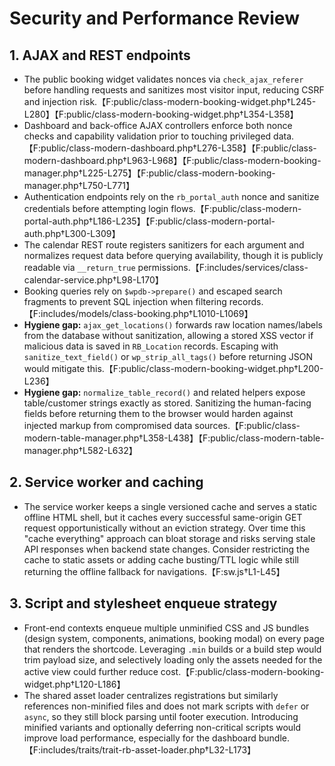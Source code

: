 # Security and Performance Review

## 1. AJAX and REST endpoints
- The public booking widget validates nonces via `check_ajax_referer` before handling requests and sanitizes most visitor input, reducing CSRF and injection risk.【F:public/class-modern-booking-widget.php†L245-L280】【F:public/class-modern-booking-widget.php†L354-L358】
- Dashboard and back-office AJAX controllers enforce both nonce checks and capability validation prior to touching privileged data.【F:public/class-modern-dashboard.php†L276-L358】【F:public/class-modern-dashboard.php†L963-L968】【F:public/class-modern-booking-manager.php†L225-L275】【F:public/class-modern-booking-manager.php†L750-L771】
- Authentication endpoints rely on the `rb_portal_auth` nonce and sanitize credentials before attempting login flows.【F:public/class-modern-portal-auth.php†L186-L235】【F:public/class-modern-portal-auth.php†L300-L309】
- The calendar REST route registers sanitizers for each argument and normalizes request data before querying availability, though it is publicly readable via `__return_true` permissions.【F:includes/services/class-calendar-service.php†L98-L170】
- Booking queries rely on `$wpdb->prepare()` and escaped search fragments to prevent SQL injection when filtering records.【F:includes/models/class-booking.php†L1010-L1069】
- **Hygiene gap:** `ajax_get_locations()` forwards raw location names/labels from the database without sanitization, allowing a stored XSS vector if malicious data is saved in `RB_Location` records. Escaping with `sanitize_text_field()` or `wp_strip_all_tags()` before returning JSON would mitigate this.【F:public/class-modern-booking-widget.php†L200-L236】
- **Hygiene gap:** `normalize_table_record()` and related helpers expose table/customer strings exactly as stored. Sanitizing the human-facing fields before returning them to the browser would harden against injected markup from compromised data sources.【F:public/class-modern-table-manager.php†L358-L438】【F:public/class-modern-table-manager.php†L582-L632】

## 2. Service worker and caching
- The service worker keeps a single versioned cache and serves a static offline HTML shell, but it caches every successful same-origin GET request opportunistically without an eviction strategy. Over time this "cache everything" approach can bloat storage and risks serving stale API responses when backend state changes. Consider restricting the cache to static assets or adding cache busting/TTL logic while still returning the offline fallback for navigations.【F:sw.js†L1-L45】

## 3. Script and stylesheet enqueue strategy
- Front-end contexts enqueue multiple unminified CSS and JS bundles (design system, components, animations, booking modal) on every page that renders the shortcode. Leveraging `.min` builds or a build step would trim payload size, and selectively loading only the assets needed for the active view could further reduce cost.【F:public/class-modern-booking-widget.php†L120-L186】
- The shared asset loader centralizes registrations but similarly references non-minified files and does not mark scripts with `defer` or `async`, so they still block parsing until footer execution. Introducing minified variants and optionally deferring non-critical scripts would improve load performance, especially for the dashboard bundle.【F:includes/traits/trait-rb-asset-loader.php†L32-L173】
